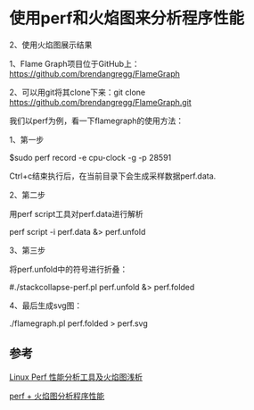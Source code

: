 # 使用perf和火焰图来分析程序性能


2、使用火焰图展示结果

1、Flame Graph项目位于GitHub上：https://github.com/brendangregg/FlameGraph

2、可以用git将其clone下来：git clone https://github.com/brendangregg/FlameGraph.git

 

我们以perf为例，看一下flamegraph的使用方法：

1、第一步

$sudo perf record -e cpu-clock -g -p 28591

Ctrl+c结束执行后，在当前目录下会生成采样数据perf.data.

2、第二步

用perf script工具对perf.data进行解析

perf script -i perf.data &> perf.unfold

3、第三步

将perf.unfold中的符号进行折叠：

#./stackcollapse-perf.pl perf.unfold &> perf.folded

4、最后生成svg图：

./flamegraph.pl perf.folded > perf.svg


## 参考

[Linux Perf 性能分析工具及火焰图浅析](https://zhuanlan.zhihu.com/p/54276509)

[perf + 火焰图分析程序性能](https://www.cnblogs.com/happyliu/p/6142929.html)